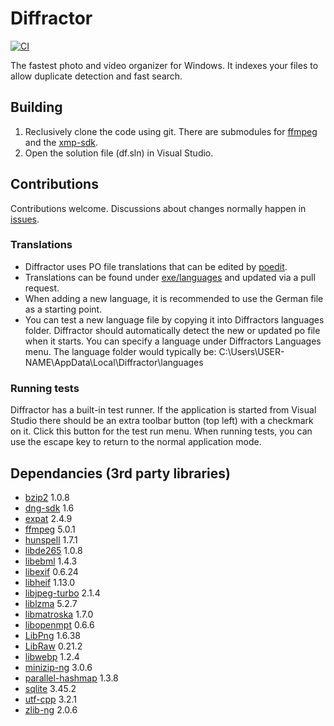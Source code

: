 # Diffractor
[![CI](https://github.com/diffractor/diffractor/actions/workflows/msbuild.yml/badge.svg)](https://github.com/diffractor/diffractor/actions/workflows/msbuild.yml)

The fastest photo and video organizer for Windows. It indexes your files to allow duplicate detection and fast search.

## Building
1. Reclusively clone the code using git. There are submodules for [ffmpeg](https://github.com/diffractor/FFmpeg) and the [xmp-sdk](https://github.com/diffractor/XMP-Toolkit-SDK). 
2. Open the solution file (df.sln) in Visual Studio.

## Contributions
Contributions welcome. Discussions about changes normally happen in [issues](https://github.com/diffractor/diffractor/issues).

### Translations
- Diffractor uses PO file translations that can be edited by [poedit](https://poedit.net/).
- Translations can be found under [exe/languages](https://github.com/diffractor/diffractor/tree/master/exe/languages) and updated via a pull request.
- When adding a new language, it is recommended to use the German file as a starting point.
- You can test a new language file by copying it into Diffractors languages folder. Diffractor should automatically detect the new or updated po file when it starts. You can specify a language under Diffractors Languages menu. The language folder would typically be: C:\Users\USER-NAME\AppData\Local\Diffractor\languages

### Running tests
Diffractor has a built-in test runner. If the application is started from Visual Studio there should be an extra toolbar button (top left) with a checkmark on it. Click this button for the test run menu. When running tests, you can use the escape key to return to the normal application mode.

## Dependancies (3rd party libraries)
 
- [bzip2](https://sourceware.org/bzip2/) 1.0.8
- [dng-sdk](https://helpx.adobe.com/camera-raw/digital-negative.html) 1.6
- [expat](https://libexpat.github.io/) 2.4.9 
- [ffmpeg](https://ffmpeg.org/) 5.0.1
- [hunspell](https://github.com/hunspell/hunspell) 1.7.1
- [libde265](https://github.com/strukturag/libde265) 1.0.8
- [libebml](https://github.com/Matroska-Org/libebml) 1.4.3
- [libexif](https://github.com/libexif/libexif) 0.6.24
- [libheif](https://github.com/strukturag/libheif) 1.13.0
- [libjpeg-turbo](https://github.com/libjpeg-turbo/libjpeg-turbo) 2.1.4
- [liblzma](https://tukaani.org/xz/) 5.2.7
- [libmatroska](https://github.com/Matroska-Org/libmatroska) 1.7.0
- [libopenmpt](https://lib.openmpt.org) 0.6.6
- [LibPng](http://www.libpng.org/pub/png/libpng.html) 1.6.38
- [LibRaw](https://www.libraw.org) 0.21.2
- [libwebp](https://github.com/webmproject/libwebp) 1.2.4
- [minizip-ng](https://github.com/zlib-ng/minizip-ng) 3.0.6
- [parallel-hashmap](https://github.com/greg7mdp/parallel-hashmap) 1.3.8
- [sqlite](https://www.sqlite.org/index.html) 3.45.2
- [utf-cpp](https://github.com/nemtrif/utfcpp) 3.2.1
- [zlib-ng](https://github.com/zlib-ng/zlib-ng) 2.0.6
